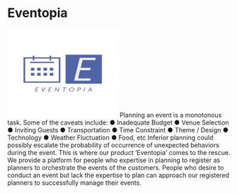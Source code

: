 # Eventopia

<img src="/frontend/assets/images/logo.png" alt="eventopia-logo" style="width:250px;height:200px"/>
Planning an event is a monotonous task. Some of the caveats include:
● Inadequate Budget
● Venue Selection
● Inviting Guests
● Transportation
● Time Constraint
● Theme / Design
● Technology
● Weather Fluctuation
● Food, etc
Inferior planning could possibly escalate the probability of occurrence of unexpected
behaviors during the event. This is where our product ‘Eventopia’ comes to the
rescue.
We provide a platform for people who expertise in planning to register as planners
to orchestrate the events of the customers. People who desire to conduct an event
but lack the expertise to plan can approach our registered planners to successfully
manage their events.
